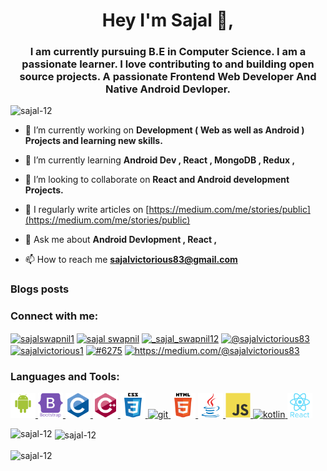 <h1 align="center">Hey I'm Sajal 👋,</h1>
<h3 align="center">I am currently pursuing B.E in Computer Science. I am a passionate learner. I love contributing to and building open source projects. A passionate Frontend Web Developer And Native Android Devloper.</h3>

<p align="left"> <img src="https://komarev.com/ghpvc/?username=sajal-12&label=Profile%20views&color=0e75b6&style=flat" alt="sajal-12" /> </p>

- 🔭 I’m currently working on **Development ( Web as well as Android ) Projects and learning new skills.**

- 🌱 I’m currently learning **Android Dev , React , MongoDB , Redux ,**

- 👯 I’m looking to collaborate on **React and Android development Projects.**

- 📝 I regularly write articles on [https://medium.com/me/stories/public](https://medium.com/me/stories/public)

- 💬 Ask me about **Android Devlopment , React ,**

- 📫 How to reach me **sajalvictorious83@gmail.com**

### Blogs posts
<!-- BLOG-POST-LIST:START -->
<!-- BLOG-POST-LIST:END -->

<h3 align="left">Connect with me:</h3>
<p align="left">
<a href="https://twitter.com/sajalswapnil1" target="blank"><img align="center" src="https://raw.githubusercontent.com/rahuldkjain/github-profile-readme-generator/master/src/images/icons/Social/twitter.svg" alt="sajalswapnil1" height="30" width="40" /></a>
<a href="https://linkedin.com/in/sajal swapnil" target="blank"><img align="center" src="https://raw.githubusercontent.com/rahuldkjain/github-profile-readme-generator/master/src/images/icons/Social/linked-in-alt.svg" alt="sajal swapnil" height="30" width="40" /></a>
<a href="https://instagram.com/_sajal_swapnil12" target="blank"><img align="center" src="https://raw.githubusercontent.com/rahuldkjain/github-profile-readme-generator/master/src/images/icons/Social/instagram.svg" alt="_sajal_swapnil12" height="30" width="40" /></a>
<a href="https://medium.com/@sajalvictorious83" target="blank"><img align="center" src="https://raw.githubusercontent.com/rahuldkjain/github-profile-readme-generator/master/src/images/icons/Social/medium.svg" alt="@sajalvictorious83" height="30" width="40" /></a>
<a href="https://www.hackerrank.com/sajalvictorious1" target="blank"><img align="center" src="https://raw.githubusercontent.com/rahuldkjain/github-profile-readme-generator/master/src/images/icons/Social/hackerrank.svg" alt="sajalvictorious1" height="30" width="40" /></a>
<a href="https://discord.gg/#6275" target="blank"><img align="center" src="https://raw.githubusercontent.com/rahuldkjain/github-profile-readme-generator/master/src/images/icons/Social/discord.svg" alt="#6275" height="30" width="40" /></a>
<a href="/https://medium.com/@sajalvictorious83" target="blank"><img align="center" src="https://raw.githubusercontent.com/rahuldkjain/github-profile-readme-generator/master/src/images/icons/Social/rss.svg" alt="https://medium.com/@sajalvictorious83" height="30" width="40" /></a>
</p>

<h3 align="left">Languages and Tools:</h3>
<p align="left"> <a href="https://developer.android.com" target="_blank" rel="noreferrer"> <img src="https://raw.githubusercontent.com/devicons/devicon/master/icons/android/android-original-wordmark.svg" alt="android" width="40" height="40"/> </a> <a href="https://getbootstrap.com" target="_blank" rel="noreferrer"> <img src="https://raw.githubusercontent.com/devicons/devicon/master/icons/bootstrap/bootstrap-plain-wordmark.svg" alt="bootstrap" width="40" height="40"/> </a> <a href="https://www.cprogramming.com/" target="_blank" rel="noreferrer"> <img src="https://raw.githubusercontent.com/devicons/devicon/master/icons/c/c-original.svg" alt="c" width="40" height="40"/> </a> <a href="https://www.w3schools.com/cpp/" target="_blank" rel="noreferrer"> <img src="https://raw.githubusercontent.com/devicons/devicon/master/icons/cplusplus/cplusplus-original.svg" alt="cplusplus" width="40" height="40"/> </a> <a href="https://www.w3schools.com/css/" target="_blank" rel="noreferrer"> <img src="https://raw.githubusercontent.com/devicons/devicon/master/icons/css3/css3-original-wordmark.svg" alt="css3" width="40" height="40"/> </a> <a href="https://git-scm.com/" target="_blank" rel="noreferrer"> <img src="https://www.vectorlogo.zone/logos/git-scm/git-scm-icon.svg" alt="git" width="40" height="40"/> </a> <a href="https://www.w3.org/html/" target="_blank" rel="noreferrer"> <img src="https://raw.githubusercontent.com/devicons/devicon/master/icons/html5/html5-original-wordmark.svg" alt="html5" width="40" height="40"/> </a> <a href="https://www.java.com" target="_blank" rel="noreferrer"> <img src="https://raw.githubusercontent.com/devicons/devicon/master/icons/java/java-original.svg" alt="java" width="40" height="40"/> </a> <a href="https://developer.mozilla.org/en-US/docs/Web/JavaScript" target="_blank" rel="noreferrer"> <img src="https://raw.githubusercontent.com/devicons/devicon/master/icons/javascript/javascript-original.svg" alt="javascript" width="40" height="40"/> </a> <a href="https://kotlinlang.org" target="_blank" rel="noreferrer"> <img src="https://www.vectorlogo.zone/logos/kotlinlang/kotlinlang-icon.svg" alt="kotlin" width="40" height="40"/> </a> <a href="https://reactjs.org/" target="_blank" rel="noreferrer"> <img src="https://raw.githubusercontent.com/devicons/devicon/master/icons/react/react-original-wordmark.svg" alt="react" width="40" height="40"/> </a> </p>

<p><img align="left" src="https://github-readme-stats.vercel.app/api/top-langs?username=sajal-12&show_icons=true&locale=en&layout=compact" alt="sajal-12" /></p>

<p>&nbsp;<img align="center" src="https://github-readme-stats.vercel.app/api?username=sajal-12&show_icons=true&locale=en" alt="sajal-12" /></p>

<p><img align="center" src="https://github-readme-streak-stats.herokuapp.com/?user=sajal-12&" alt="sajal-12" /></p>

